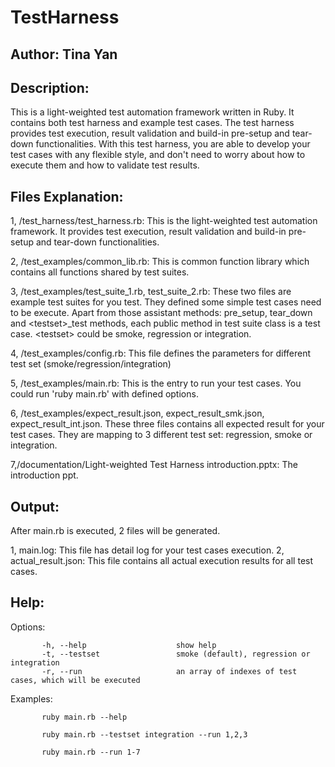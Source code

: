 # TestHarness

Author:  Tina Yan
-------------------------------------------------

Description: 
-------------------------------------------------

This is a light-weighted test automation framework written in Ruby. It contains both test harness and example test cases. The test harness provides test execution, result validation and build-in pre-setup and tear-down functionalities.  With this test harness, you are able to develop your test cases with any flexible style, and don't need to worry about how to execute them and how to validate test results.

Files Explanation:
-------------------------------------------------

1, /test_harness/test_harness.rb: This is the light-weighted test automation framework. It provides test execution, result validation and build-in pre-setup and tear-down functionalities.

2, /test_examples/common_lib.rb: This is common function library which contains all functions shared by test suites.

3, /test_examples/test_suite_1.rb, test_suite_2.rb: These two files are example test suites for you test. They defined some simple test cases need to be execute. Apart from those assistant methods: pre_setup, tear_down and \<testset\>_test methods, each public method in test suite class is a test case. \<testset\> could be smoke, regression or integration.

4, /test_examples/config.rb: This file defines the parameters for different test set (smoke/regression/integration)

5, /test_examples/main.rb:  This is the entry to run your test cases. You could run 'ruby main.rb' with defined options.

6, /test_examples/expect_result.json, expect_result_smk.json, expect_result_int.json. These three files contains all expected result for your test cases. They are mapping to 3 different test set: regression, smoke or integration.

7,/documentation/Light-weighted Test Harness introduction.pptx: The introduction ppt.

Output:
---------------------------------------------------
After main.rb is executed, 2 files will be generated. 

1, main.log: This file has detail log for your test cases execution.
2, actual_result.json: This file contains all actual execution results for all test cases.

Help:
---------------------------------------------------
Options:

           -h, --help                    show help  
           -t, --testset                 smoke (default), regression or integration
           -r, --run                     an array of indexes of test cases, which will be executed

Examples:

           ruby main.rb --help
           
           ruby main.rb --testset integration --run 1,2,3
           
           ruby main.rb --run 1-7

